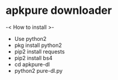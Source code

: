 # apkpure downloader

-< How to install >-

- Use python2
- pkg install python2
- pip2 install requests
- pip2 install bs4
- cd apkpure-dl
- python2 pure-dl.py
